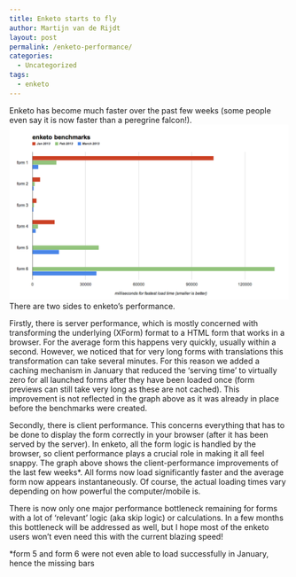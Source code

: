 ```yaml
---
title: Enketo starts to fly
author: Martijn van de Rijdt
layout: post
permalink: /enketo-performance/
categories:
  - Uncategorized
tags:
  - enketo
---
```

Enketo has become much faster over the past few weeks (some people even say it is now faster than a peregrine falcon!).  
![enketo benchmarks chart][1]There are two sides to enketo’s performance.

 [1]: ../files/2013/03/benchmarks.png

Firstly, there is server performance, which is mostly concerned with transforming the underlying (XForm) format to a HTML form that works in a browser. For the average form this happens very quickly, usually within a second. However, we noticed that for very long forms with translations this transformation can take several minutes. For this reason we added a caching mechanism in January that reduced the ‘serving time’ to virtually zero for all launched forms after they have been loaded once (form previews can still take very long as these are not cached). This improvement is not reflected in the graph above as it was already in place before the benchmarks were created.

Secondly, there is client performance. This concerns everything that has to be done to display the form correctly in your browser (after it has been served by the server). In enketo, all the form logic is handled by the browser, so client performance plays a crucial role in making it all feel snappy. The graph above shows the client-performance improvements of the last few weeks\*. All forms now load significantly faster and the average form now appears instantaneously. Of course, the actual loading times vary depending on how powerful the computer/mobile is.

There is now only one major performance bottleneck remaining for forms with a lot of ‘relevant’ logic (aka skip logic) or calculations. In a few months this bottleneck will be addressed as well, but I hope most of the enketo users won’t even need this with the current blazing speed!

\*form 5 and form 6 were not even able to load successfully in January, hence the missing bars
